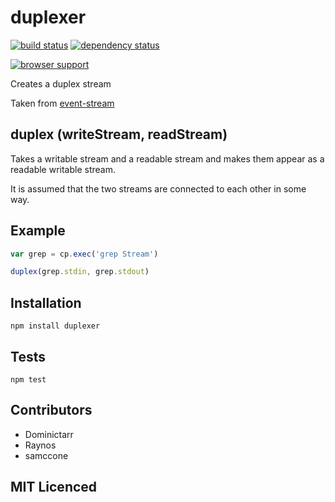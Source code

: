 # duplexer

[![build status][1]][2] [![dependency status][3]][4]

[![browser support][5]][6]

Creates a duplex stream

Taken from [event-stream][7]

## duplex (writeStream, readStream)

Takes a writable stream and a readable stream and makes them appear as a readable writable stream.

It is assumed that the two streams are connected to each other in some way.

## Example

```js
var grep = cp.exec('grep Stream')

duplex(grep.stdin, grep.stdout)
```

## Installation

`npm install duplexer`

## Tests

`npm test`

## Contributors

 - Dominictarr
 - Raynos
 - samccone

## MIT Licenced

  [1]: https://secure.travis-ci.org/Raynos/duplexer.png
  [2]: https://travis-ci.org/Raynos/duplexer
  [3]: https://david-dm.org/Raynos/duplexer.png
  [4]: https://david-dm.org/Raynos/duplexer
  [5]: https://ci.testling.com/Raynos/duplexer.png
  [6]: https://ci.testling.com/Raynos/duplexer
  [7]: https://github.com/dominictarr/event-stream#duplex-writestream-readstream
